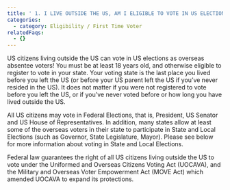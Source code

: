 ```yaml
---
title: ' 1. I LIVE OUTSIDE THE US, AM I ELIGIBLE TO VOTE IN US ELECTIONS?'
categories:
  - category: Eligibility / First Time Voter
relatedFaqs:
  - {}
---
```

US citizens living outside the US can vote in US elections as overseas absentee voters! You must be at least 18 years old, and otherwise eligible to register to vote in your state. Your voting state is the last place you lived before you left the US (or before your US parent left the US if you’ve never resided in the US). It does not matter if you were not registered to vote before you left the US, or if you’ve never voted before or how long you have lived outside the US.

All US citizens may vote in Federal Elections, that is, President, US Senator and US House of Representatives. In addition, many states allow at least some of the overseas voters in their state to participate in State and Local Elections (such as Governor, State Legislature, Mayor). Please see below for more information about voting in State and Local Elections. 


Federal law guarantees the right of all US citizens living outside the US to vote under the Uniformed and Overseas Citizens Voting Act (UOCAVA), and the Military and Overseas Voter Empowerment Act (MOVE Act) which amended UOCAVA to expand its protections.
